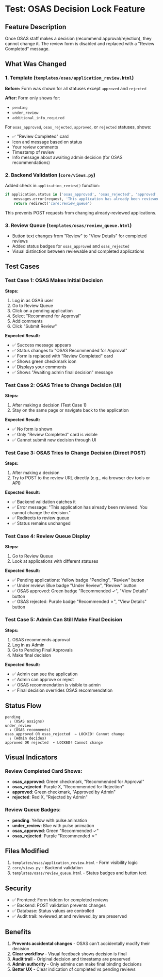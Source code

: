 # Test: OSAS Decision Lock Feature

## Feature Description
Once OSAS staff makes a decision (recommend approval/rejection), they cannot change it. The review form is disabled and replaced with a "Review Completed" message.

## What Was Changed

### 1. Template (`templates/osas/application_review.html`)
**Before:** Form was shown for all statuses except `approved` and `rejected`

**After:** Form only shows for:
- `pending`
- `under_review`
- `additional_info_required`

For `osas_approved`, `osas_rejected`, `approved`, or `rejected` statuses, shows:
- ✅ "Review Completed" card
- Icon and message based on status
- Your review comments
- Timestamp of review
- Info message about awaiting admin decision (for OSAS recommendations)

### 2. Backend Validation (`core/views.py`)
Added check in `application_review()` function:
```python
if application.status in ['osas_approved', 'osas_rejected', 'approved', 'rejected']:
    messages.error(request, 'This application has already been reviewed. You cannot change the decision.')
    return redirect('core:review_queue')
```

This prevents POST requests from changing already-reviewed applications.

### 3. Review Queue (`templates/osas/review_queue.html`)
- Button text changes from "Review" to "View Details" for completed reviews
- Added status badges for `osas_approved` and `osas_rejected`
- Visual distinction between reviewable and completed applications

## Test Cases

### Test Case 1: OSAS Makes Initial Decision
**Steps:**
1. Log in as OSAS user
2. Go to Review Queue
3. Click on a pending application
4. Select "Recommend for Approval"
5. Add comments
6. Click "Submit Review"

**Expected Result:**
- ✅ Success message appears
- ✅ Status changes to "OSAS Recommended for Approval"
- ✅ Form is replaced with "Review Completed" card
- ✅ Shows green checkmark icon
- ✅ Displays your comments
- ✅ Shows "Awaiting admin final decision" message

### Test Case 2: OSAS Tries to Change Decision (UI)
**Steps:**
1. After making a decision (Test Case 1)
2. Stay on the same page or navigate back to the application

**Expected Result:**
- ✅ No form is shown
- ✅ Only "Review Completed" card is visible
- ✅ Cannot submit new decision through UI

### Test Case 3: OSAS Tries to Change Decision (Direct POST)
**Steps:**
1. After making a decision
2. Try to POST to the review URL directly (e.g., via browser dev tools or API)

**Expected Result:**
- ✅ Backend validation catches it
- ✅ Error message: "This application has already been reviewed. You cannot change the decision."
- ✅ Redirects to review queue
- ✅ Status remains unchanged

### Test Case 4: Review Queue Display
**Steps:**
1. Go to Review Queue
2. Look at applications with different statuses

**Expected Result:**
- ✅ Pending applications: Yellow badge "Pending", "Review" button
- ✅ Under review: Blue badge "Under Review", "Review" button
- ✅ OSAS approved: Green badge "Recommended ✓", "View Details" button
- ✅ OSAS rejected: Purple badge "Recommended ✗", "View Details" button

### Test Case 5: Admin Can Still Make Final Decision
**Steps:**
1. OSAS recommends approval
2. Log in as Admin
3. Go to Pending Final Approvals
4. Make final decision

**Expected Result:**
- ✅ Admin can see the application
- ✅ Admin can approve or reject
- ✅ OSAS recommendation is visible to admin
- ✅ Final decision overrides OSAS recommendation

## Status Flow

```
pending
  ↓ (OSAS assigns)
under_review
  ↓ (OSAS recommends)
osas_approved OR osas_rejected  ← LOCKED! Cannot change
  ↓ (Admin decides)
approved OR rejected  ← LOCKED! Cannot change
```

## Visual Indicators

### Review Completed Card Shows:
- **osas_approved**: Green checkmark, "Recommended for Approval"
- **osas_rejected**: Purple X, "Recommended for Rejection"
- **approved**: Green checkmark, "Approved by Admin"
- **rejected**: Red X, "Rejected by Admin"

### Review Queue Badges:
- **pending**: Yellow with pulse animation
- **under_review**: Blue with pulse animation
- **osas_approved**: Green "Recommended ✓"
- **osas_rejected**: Purple "Recommended ✗"

## Files Modified
1. `templates/osas/application_review.html` - Form visibility logic
2. `core/views.py` - Backend validation
3. `templates/osas/review_queue.html` - Status badges and button text

## Security
- ✅ Frontend: Form hidden for completed reviews
- ✅ Backend: POST validation prevents changes
- ✅ Database: Status values are controlled
- ✅ Audit trail: reviewed_at and reviewed_by are preserved

## Benefits
1. **Prevents accidental changes** - OSAS can't accidentally modify their decision
2. **Clear workflow** - Visual feedback shows decision is final
3. **Audit trail** - Original decision and timestamp are preserved
4. **Admin authority** - Only admins can make final binding decisions
5. **Better UX** - Clear indication of completed vs pending reviews
